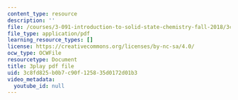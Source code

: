 ```yaml
---
content_type: resource
description: ''
file: /courses/3-091-introduction-to-solid-state-chemistry-fall-2018/3c8fd825b0b7c90f125835d0172d01b3_g4lxRZ7T5_o.pdf
file_type: application/pdf
learning_resource_types: []
license: https://creativecommons.org/licenses/by-nc-sa/4.0/
ocw_type: OCWFile
resourcetype: Document
title: 3play pdf file
uid: 3c8fd825-b0b7-c90f-1258-35d0172d01b3
video_metadata:
  youtube_id: null
---
```


